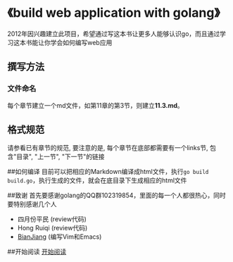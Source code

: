 # 《build web application with golang》
2012年因兴趣建立此项目，希望通过写这本书让更多人能够认识go，而且通过学习这本书能让你学会如何编写web应用

## 撰写方法
### 文件命名
每个章节建立一个md文件，如第11章的第3节，则建立**11.3.md**。

## 格式规范
请参看已有章节的规范, 要注意的是, 每个章节在底部都需要有一个links节, 包含"目录", "上一节", "下一节"的链接

##如何编译
目前可以把相应的Markdown编译成html文件，执行`go build build.go`，执行生成的文件，就会在底目录下生成相应的html文件

##致谢
首先要感谢golang的QQ群102319854，里面的每一个人都很热心，同时要特别感谢几个人

 - 四月份平民 (review代码)
 - Hong Ruiqi  (review代码)
 - [BianJiang](https://github.com/border) (编写Vim和Emacs)

##开始阅读
[开始阅读](build-web-application-with-golang/blob/master/preface.md)